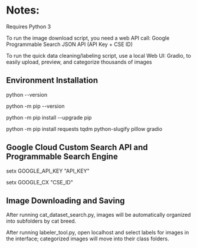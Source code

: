 # Notes:

Requires Python 3

To run the image download script, you need a web API call: Google Programmable Search JSON API (API Key + CSE ID)

To run the quick data cleaning/labeling script, use a local Web UI: Gradio, to easily upload, preview, and categorize thousands of images

## Environment Installation

python --version

python -m pip --version

python -m pip install --upgrade pip

python -m pip install requests tqdm python-slugify pillow gradio

## Google Cloud Custom Search API and Programmable Search Engine

setx GOOGLE_API_KEY "API_KEY"

setx GOOGLE_CX "CSE_ID"

## Image Downloading and Saving

After running cat_dataset_search.py, images will be automatically organized into subfolders by cat breed.

After running labeler_tool.py, open localhost and select labels for images in the interface; categorized images will move into their class folders.
